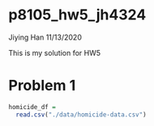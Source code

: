 p8105\_hw5\_jh4324
================
Jiying Han
11/13/2020

This is my solution for HW5

# Problem 1

``` r
homicide_df = 
  read.csv("./data/homicide-data.csv")
```
